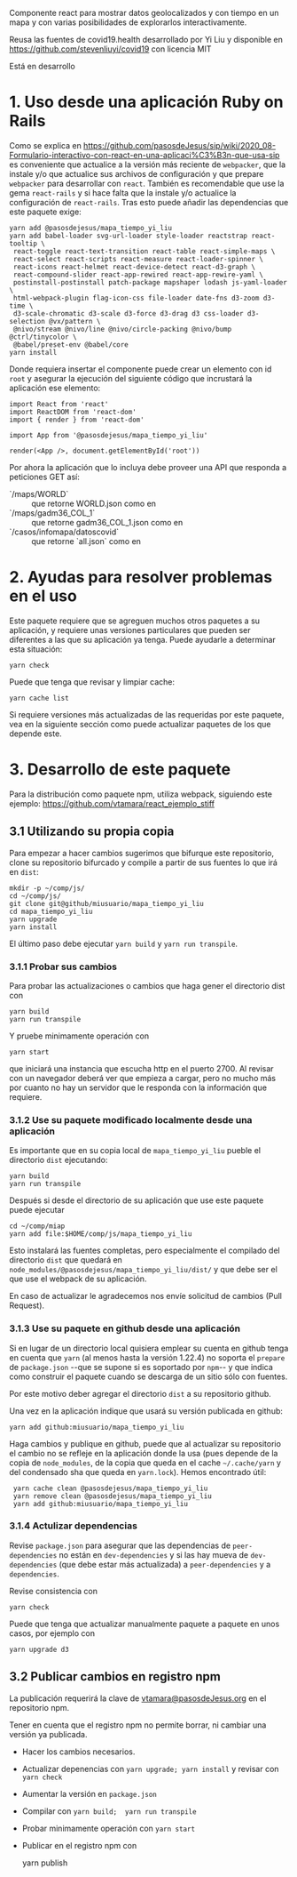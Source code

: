 Componente react para mostrar datos geolocalizados y con tiempo en un mapa 
y con varias posibilidades de explorarlos interactivamente.

Reusa las fuentes de covid19.health desarrollado por Yi Liu 
y disponible en https://github.com/stevenliuyi/covid19 con licencia
MIT

Está en desarrollo


# 1. Uso desde una aplicación Ruby on Rails

Como se explica en <https://github.com/pasosdeJesus/sip/wiki/2020_08-Formulario-interactivo-con-react-en-una-aplicaci%C3%B3n-que-usa-sip> es conveniente que actualice a la versión más reciente de `webpacker`, que la instale y/o que actualice sus archivos de configuración y que prepare `webpacker` para desarrollar con `react`.  También es recomendable que use la gema `react-rails` y si hace falta que la instale y/o actualice la configuración de `react-rails`.  Tras esto puede añadir las dependencias que este paquete exige: 
```
yarn add @pasosdejesus/mapa_tiempo_yi_liu
yarn add babel-loader svg-url-loader style-loader reactstrap react-tooltip \
 react-toggle react-text-transition react-table react-simple-maps \
 react-select react-scripts react-measure react-loader-spinner \
 react-icons react-helmet react-device-detect react-d3-graph \
 react-compound-slider react-app-rewired react-app-rewire-yaml \
 postinstall-postinstall patch-package mapshaper lodash js-yaml-loader \
 html-webpack-plugin flag-icon-css file-loader date-fns d3-zoom d3-time \
 d3-scale-chromatic d3-scale d3-force d3-drag d3 css-loader d3-selection @vx/pattern \
 @nivo/stream @nivo/line @nivo/circle-packing @nivo/bump @ctrl/tinycolor \
 @babel/preset-env @babel/core
yarn install
```

Donde requiera insertar el componente puede crear un elemento
con id `root` y  asegurar la ejecución del siguiente código que
incrustará la aplicación ese elemento:
```
import React from 'react'
import ReactDOM from 'react-dom'
import { render } from 'react-dom'

import App from '@pasosdejesus/mapa_tiempo_yi_liu'

render(<App />, document.getElementById('root'))
```

Por ahora la aplicación que lo incluya debe proveer una API que
responda a peticiones GET así:

<dl>
  <dt>`/maps/WORLD`</dt>
  <dd>que retorne WORLD.json como en <https://github.com/pasosdeJesus/sivel2_gen/raw/usa_paq_mapa_tiempo/test/dummy/public/maps/WORLD.json></dd>
  <dt>`/maps/gadm36_COL_1` </dt>
  <dd>que retorne gadm36_COL_1.json como en <https://github.com/pasosdeJesus/sivel2_gen/raw/usa_paq_mapa_tiempo/test/dummy/public/maps/gadm36_COL_1.json></dd>
  <dt>`/casos/infomapa/datoscovid`</dt>
  <dd>que retorne `all.json` como en <https://github.com/pasosdeJesus/sivel2_gen/raw/usa_paq_mapa_tiempo/test/dummy/public/data/all.json></dt>
</dl>
  
# 2. Ayudas para resolver problemas en el uso

Este paquete requiere que se agreguen muchos otros paquetes a su aplicación, 
y requiere unas versiones particulares que pueden ser diferentes a las que 
su aplicación ya tenga.  Puede ayudarle a determinar esta situación:

    yarn check

Puede que tenga que revisar y limpiar cache:
    
    yarn cache list

Si requiere versiones más actualizadas de las requeridas por este paquete, 
vea en la siguiente sección como puede actualizar paquetes de los que depende este.


# 3. Desarrollo de este paquete

Para la distribución como paquete npm, utiliza webpack, siguiendo 
este ejemplo:
<https://github.com/vtamara/react_ejemplo_stiff>


## 3.1 Utilizando su propia copia

Para empezar a hacer cambios sugerimos que bifurque este repositorio, clone su repositorio bifurcado y 
compile a partir de sus fuentes lo que irá en `dist`:
    
    mkdir -p ~/comp/js/
    cd ~/comp/js/
    git clone git@github/miusuario/mapa_tiempo_yi_liu
    cd mapa_tiempo_yi_liu
    yarn upgrade
    yarn install

El último paso debe ejecutar `yarn build` y `yarn run transpile`.

    
### 3.1.1 Probar sus cambios

Para probar las actualizaciones o cambios que haga gener el directorio dist con

    yarn build
    yarn run transpile 
Y pruebe minimamente operación  con

    yarn start

que iniciará una instancia que escucha http en el puerto 2700.  Al revisar con un
navegador deberá ver que empieza a cargar, pero no mucho más por cuanto no hay
un servidor que le responda con la información que requiere.
 
### 3.1.2 Use su paquete modificado localmente desde una aplicación

Es importante que en su copia local de `mapa_tiempo_yi_liu` pueble el directorio `dist` ejecutando:

    yarn build
    yarn run transpile
    
Después si desde el directorio de su aplicación que use este paquete
puede ejecutar
 
    cd ~/comp/miap
    yarn add file:$HOME/comp/js/mapa_tiempo_yi_liu
    
Esto instalará las fuentes completas, pero especialmente el compilado
del directorio `dist`
que quedará en `node_modules/@pasosdejesus/mapa_tiempo_yi_liu/dist/` y 
que debe ser el que use el webpack de su aplicación.

En caso de actualizar le agradecemos nos envíe solicitud de cambios (Pull Request).

### 3.1.3 Use su paquete en github desde una aplicación

Si en lugar de un directorio local quisiera emplear su cuenta en github
tenga en cuenta que `yarn` (al menos hasta la versión 1.22.4) no soporta
el `prepare` de `package.json`  --que se supone si es soportado por `npm`-- y que
indica como construir el paquete cuando se descarga de un sitio sólo 
con fuentes.

Por este motivo deber agregar el directorio `dist`  a su repositorio github.

Una vez en la aplicación indique que usará su versión publicada en github:

    yarn add github:miusuario/mapa_tiempo_yi_liu

Haga cambios y publique en github, puede que al actualizar su repositorio
el cambio no se refleje en la aplicación donde la usa (pues depende de la
copia de `node_modules`, de la copia que queda en el cache `~/.cache/yarn` 
y del condensado sha que queda en `yarn.lock`).  Hemos encontrado útil:

     yarn cache clean @pasosdejesus/mapa_tiempo_yi_liu
     yarn remove clean @pasosdejesus/mapa_tiempo_yi_liu
     yarn add github:miusuario/mapa_tiempo_yi_liu

### 3.1.4 Actulizar dependencias

Revise `package.json` para asegurar que las dependencias de `peer-dependencies` 
no están en `dev-dependencies` y si las hay mueva de `dev-dependencies` (que debe estar más actualizada) 
a `peer-dependencies` y a `dependencies`. 

Revise consistencia con

    yarn check

Puede que tenga que actualizar manualmente paquete a paquete en unos casos,
por ejemplo con

    yarn upgrade d3


## 3.2 Publicar cambios en registro npm

La publicación requerirá la clave de vtamara@pasosdeJesus.org en el repositorio npm.

Tener en cuenta que el registro npm no permite borrar, ni cambiar una versión ya publicada.

* Hacer los cambios necesarios.
* Actualizar depenencias con `yarn upgrade; yarn install` y revisar con `yarn check`
* Aumentar la versión en `package.json`
* Compilar con `yarn build;  yarn run transpile`
* Probar minimamente operación  con `yarn start`
* Publicar en el registro npm con
    
    yarn publish
